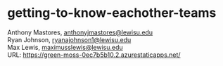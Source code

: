 # getting-to-know-eachother-teams
Anthony Mastores, anthonyjmastores@lewisu.edu<br/>
Ryan Johnson, ryanajohnson1@lewisu.edu<br/>
Max Lewis, maximusslewis@lewisu.edu<br>
URL: https://green-moss-0ec7b5b10.2.azurestaticapps.net/
